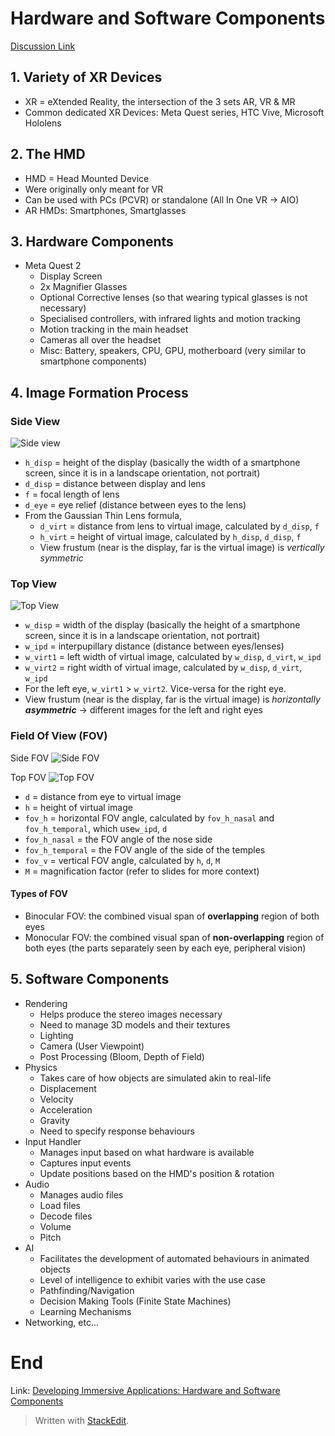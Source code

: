 
# Hardware and Software Components
[Discussion Link](https://github.com/orgs/sit-dia/discussions/9)
## 1. Variety of XR Devices
- XR = eXtended Reality, the intersection of the 3 sets AR, VR & MR
- Common dedicated XR Devices: Meta Quest series, HTC Vive, Microsoft Hololens

## 2. The HMD
- HMD = Head Mounted Device
- Were originally only meant for VR
- Can be used with PCs (PCVR) or standalone (All In One VR -> AIO)
- AR HMDs: Smartphones, Smartglasses

## 3. Hardware Components
- Meta Quest 2
	- Display Screen
	- 2x Magnifier Glasses
	- Optional Corrective lenses (so that wearing typical glasses is not necessary)
	- Specialised controllers, with infrared lights and motion tracking
	- Motion tracking in the main headset
	- Cameras all over the headset
	- Misc: Battery, speakers, CPU, GPU, motherboard (very similar to smartphone components)

## 4. Image Formation Process
### Side View
![Side view](https://github.com/MrLuigiBean/VRNotes/assets/84760999/ad415420-2842-4822-8a00-58f025338c2b)

- `h_disp` = height of the display (basically the width of a smartphone screen, since it is in a landscape orientation, not portrait)
- `d_disp` = distance between display and lens
- `f` = focal length of lens
- `d_eye` = eye relief (distance between eyes to the lens)
- From the Gaussian Thin Lens formula, 
	- `d_virt` = distance from lens to virtual image, calculated by `d_disp`, `f`
	- `h_virt` = height of virtual image, calculated by `h_disp`, `d_disp`, `f`
	- View frustum (near is the display, far is the virtual image) is _vertically symmetric_

### Top View
![Top View](https://github.com/MrLuigiBean/VRNotes/assets/84760999/d1e26f04-33c1-408e-a97f-14224bb2a770)

- `w_disp` = width of the display (basically the height of a smartphone screen, since it is in a landscape orientation, not portrait)
- `w_ipd` = interpupillary distance (distance between eyes/lenses)
- `w_virt1` = left width of virtual image, calculated by `w_disp`, `d_virt`, `w_ipd`
- `w_virt2` = right width of virtual image, calculated by `w_disp`, `d_virt`, `w_ipd`
- For the left eye, `w_virt1` > `w_virt2`. Vice-versa for the right eye.
- View frustum (near is the display, far is the virtual image) is _horizontally **asymmetric**_ -> different images for the left and right eyes

### Field Of View (FOV)
Side FOV
![Side FOV](https://github.com/MrLuigiBean/VRNotes/assets/84760999/53f28ce5-aeb0-4829-9646-6c998584a57e)

Top FOV
![Top FOV](https://github.com/MrLuigiBean/VRNotes/assets/84760999/2fe92014-3f92-4ffc-95fd-23c7d79d4fa6)


- `d` = distance from eye to virtual image
- `h` = height of virtual image
- `fov_h` = horizontal FOV angle, calculated by `fov_h_nasal` and `fov_h_temporal`, which use`w_ipd`, `d`
- `fov_h_nasal` = the FOV angle of the nose side
- `fov_h_temporal` = the FOV angle of the side of the temples
- `fov_v` = vertical FOV angle, calculated by `h`, `d`, `M`
- `M` = magnification factor (refer to slides for more context)

#### Types of FOV
- Binocular FOV: the combined visual span of **overlapping** region of both eyes
- Monocular FOV: the combined visual span of **non-overlapping** region of both eyes (the parts separately seen by each eye, peripheral vision)

## 5. Software Components
- Rendering
	- Helps produce the stereo images necessary
	- Need to manage 3D models and their textures
	- Lighting
	- Camera (User Viewpoint)
	- Post Processing (Bloom, Depth of Field)
- Physics
	- Takes care of how objects are simulated akin to real-life
	- Displacement
	- Velocity
	- Acceleration
	- Gravity
	- Need to specify response behaviours
- Input Handler
	- Manages input based on what hardware is available
	- Captures input events
	- Update positions based on the HMD's position & rotation
- Audio
	- Manages audio files
	- Load files
	- Decode files
	- Volume
	- Pitch
- AI
	- Facilitates the development of automated behaviours in animated objects
	- Level of intelligence to exhibit varies with the use case
	- Pathfinding/Navigation
	- Decision Making Tools (Finite State Machines)
	- Learning Mechanisms
- Networking, etc...

# End

Link: [Developing Immersive Applications: Hardware and Software Components](https://www.youtube.com/watch?v=OKD4jrnn4WE)

> Written with [StackEdit](https://stackedit.io/).
